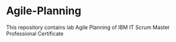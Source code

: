 # Agile-Planning
This repository contains lab Agile Planning of IBM IT Scrum Master Professional Certificate
